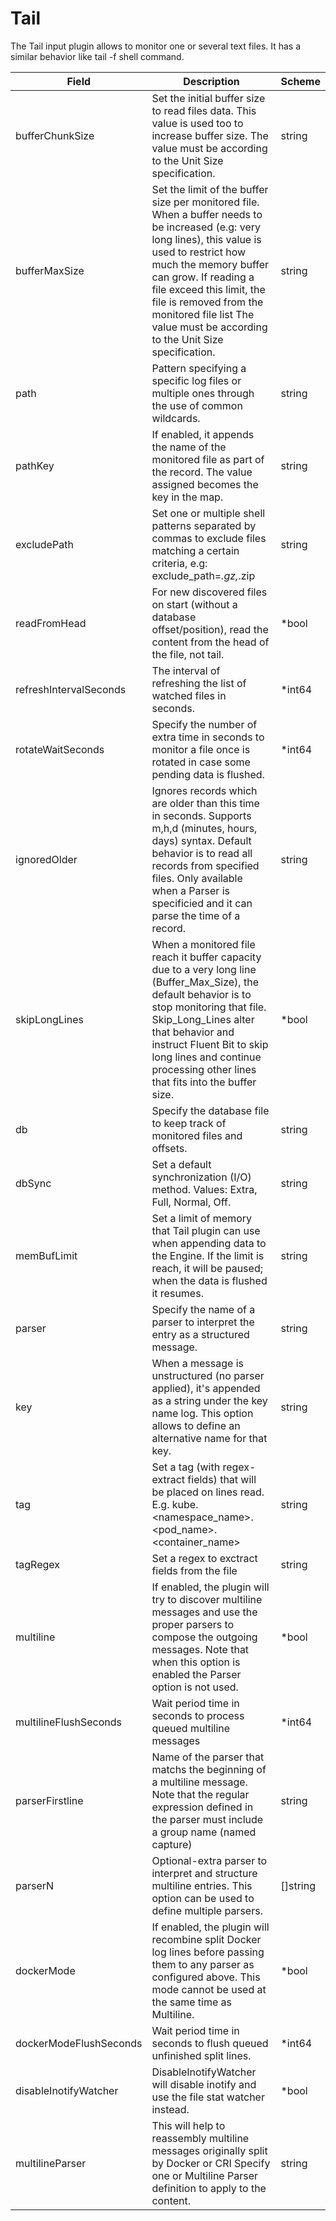 # Tail

The Tail input plugin allows to monitor one or several text files. It has a similar behavior like tail -f shell command.


| Field | Description | Scheme |
| ----- | ----------- | ------ |
| bufferChunkSize | Set the initial buffer size to read files data. This value is used too to increase buffer size. The value must be according to the Unit Size specification. | string |
| bufferMaxSize | Set the limit of the buffer size per monitored file. When a buffer needs to be increased (e.g: very long lines), this value is used to restrict how much the memory buffer can grow. If reading a file exceed this limit, the file is removed from the monitored file list The value must be according to the Unit Size specification. | string |
| path | Pattern specifying a specific log files or multiple ones through the use of common wildcards. | string |
| pathKey | If enabled, it appends the name of the monitored file as part of the record. The value assigned becomes the key in the map. | string |
| excludePath | Set one or multiple shell patterns separated by commas to exclude files matching a certain criteria, e.g: exclude_path=*.gz,*.zip | string |
| readFromHead | For new discovered files on start (without a database offset/position), read the content from the head of the file, not tail. | *bool |
| refreshIntervalSeconds | The interval of refreshing the list of watched files in seconds. | *int64 |
| rotateWaitSeconds | Specify the number of extra time in seconds to monitor a file once is rotated in case some pending data is flushed. | *int64 |
| ignoredOlder | Ignores records which are older than this time in seconds. Supports m,h,d (minutes, hours, days) syntax. Default behavior is to read all records from specified files. Only available when a Parser is specificied and it can parse the time of a record. | string |
| skipLongLines | When a monitored file reach it buffer capacity due to a very long line (Buffer_Max_Size), the default behavior is to stop monitoring that file. Skip_Long_Lines alter that behavior and instruct Fluent Bit to skip long lines and continue processing other lines that fits into the buffer size. | *bool |
| db | Specify the database file to keep track of monitored files and offsets. | string |
| dbSync | Set a default synchronization (I/O) method. Values: Extra, Full, Normal, Off. | string |
| memBufLimit | Set a limit of memory that Tail plugin can use when appending data to the Engine. If the limit is reach, it will be paused; when the data is flushed it resumes. | string |
| parser | Specify the name of a parser to interpret the entry as a structured message. | string |
| key | When a message is unstructured (no parser applied), it's appended as a string under the key name log. This option allows to define an alternative name for that key. | string |
| tag | Set a tag (with regex-extract fields) that will be placed on lines read. E.g. kube.<namespace_name>.<pod_name>.<container_name> | string |
| tagRegex | Set a regex to exctract fields from the file | string |
| multiline | If enabled, the plugin will try to discover multiline messages and use the proper parsers to compose the outgoing messages. Note that when this option is enabled the Parser option is not used. | *bool |
| multilineFlushSeconds | Wait period time in seconds to process queued multiline messages | *int64 |
| parserFirstline | Name of the parser that matchs the beginning of a multiline message. Note that the regular expression defined in the parser must include a group name (named capture) | string |
| parserN | Optional-extra parser to interpret and structure multiline entries. This option can be used to define multiple parsers. | []string |
| dockerMode | If enabled, the plugin will recombine split Docker log lines before passing them to any parser as configured above. This mode cannot be used at the same time as Multiline. | *bool |
| dockerModeFlushSeconds | Wait period time in seconds to flush queued unfinished split lines. | *int64 |
| disableInotifyWatcher | DisableInotifyWatcher will disable inotify and use the file stat watcher instead. | *bool |
| multilineParser | This will help to reassembly multiline messages originally split by Docker or CRI Specify one or Multiline Parser definition to apply to the content. | string |
